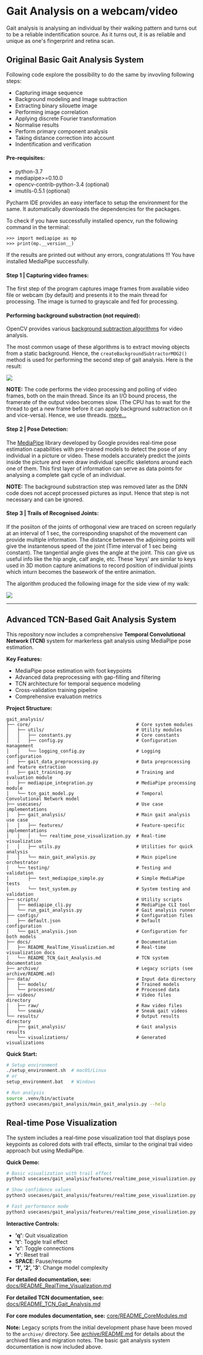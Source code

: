 # Gait Analysis on a webcam/video

Gait analysis is analysing an individual by their walking pattern and turns out to be a reliable indentification source.
As it turns out, it is as reliable and unique as one's fingerprint and retina scan.

## Original Basic Gait Analysis System

Following code explore the possibility to do the same by invovling following steps:

- Capturing image sequence
- Background modeling and Image subtraction
- Extracting binary silouette image
- Performing image correlation
- Applying discrete Fourier transformation
- Normalise results
- Perform primary component analysis
- Taking distance correction into account
- Indentification and verification

#### Pre-requisites:

- python-3.7
- mediapipe>=0.10.0
- opencv-contrib-python-3.4 (optional)
- imutils-0.5.1 (optional)

Pycharm IDE provides an easy interface to setup the environment for the same.
It automatically downloads the dependencies for the packages.

To check if you have successfully installed opencv, run the following command in the terminal:

```
>>> import mediapipe as mp
>>> print(mp.__version__)
```

If the results are printed out without any errors, congratulations !!!
You have installed MediaPipe successfully.

#### Step 1 | Capturing video frames:

The first step of the program captures image frames from available video file or webcam (by default) and presents it to the main thread for processing.
The image is turned to grayscale and fed for processing.

#### Performing background substraction (not required):

OpenCV provides various [background subtraction algorithms](https://opencv-python-tutroals.readthedocs.io/en/latest/py_tutorials/py_video/py_bg_subtraction/py_bg_subtraction.html#background-subtraction) for video analysis.

The most common usage of these algorithms is to extract moving objects from a static background.
Hence, the `createBackgroundSubtractorMOG2()` method is used for performing the second step of gait analysis.
Here is the result:

![](https://github.com/sarweshshah/gait_analysis/blob/master/results/visualizations/background_subtraction.gif)

**NOTE:** The code performs the video processing and polling of video frames, both on the main thread. Since its an I/O bound process, the framerate of the output video becomes slow. (The CPU has to wait for the thread to get a new frame before it can apply background subtraction on it and vice-versa). Hence, we use threads.
[more...](https://www.pyimagesearch.com/2015/12/21/increasing-webcam-fps-with-python-and-opencv/)

#### Step 2 | Pose Detection:

The [MediaPipe](https://mediapipe.dev/) library developed by Google provides real-time pose estimation capabilities with pre-trained models to detect the pose of any individual in a picture or video. These models accurately predict the joints inside the picture and even draw individual specific skeletons around each one of them.
This first layer of information can serve as data points for analysing a complete gait cycle of an individual.

**NOTE:** The background substraction step was removed later as the DNN code does not accept processed pictures as input. Hence that step is not necessary and can be ignored.

#### Step 3 | Trails of Recognised Joints:

If the posiiton of the joints of orthogonal view are traced on screen regularly at an interval of 1 sec, the corresponding snapshot of the movement can provide multiple information.
The distance between the adjoining points will give the instantenous speed of the joint (Time interval of 1 sec being constant).
The tangential angle gives the angle at the joint. This can give us useful info like the hip angle, calf angle, etc.
These 'keys' are similar to keys used in 3D motion capture animations to record position of individual joints which inturn becomes the basework of the entire animation.

The algorithm produced the following image for the side view of my walk:

![](https://github.com/sarweshshah/gait_analysis/blob/master/results/visualizations/pose_trail.gif)

---

## Advanced TCN-Based Gait Analysis System

This repository now includes a comprehensive **Temporal Convolutional Network (TCN)** system for markerless gait analysis using MediaPipe pose estimation.

**Key Features:**

- MediaPipe pose estimation with foot keypoints
- Advanced data preprocessing with gap-filling and filtering
- TCN architecture for temporal sequence modeling
- Cross-validation training pipeline
- Comprehensive evaluation metrics

**Project Structure:**

```
gait_analysis/
├── core/                                       # Core system modules
│   ├── utils/                                  # Utility modules
│   │   ├── constants.py                        # Core constants
│   │   ├── config.py                           # Configuration management
│   │   └── logging_config.py                   # Logging configuration
│   ├── gait_data_preprocessing.py              # Data preprocessing and feature extraction
│   ├── gait_training.py                        # Training and evaluation module
│   ├── mediapipe_integration.py                # MediaPipe processing module
│   └── tcn_gait_model.py                       # Temporal Convolutional Network model
├── usecases/                                   # Use case implementations
│   ├── gait_analysis/                          # Main gait analysis use case
│   │   ├── features/                           # Feature-specific implementations
│   │   │   └── realtime_pose_visualization.py  # Real-time visualization
│   │   ├── utils.py                            # Utilities for quick analysis
│   │   └── main_gait_analysis.py               # Main pipeline orchestrator
│   └── testing/                                # Testing and validation
│       ├── test_mediapipe_simple.py            # Simple MediaPipe tests
│       └── test_system.py                      # System testing and validation
├── scripts/                                    # Utility scripts
│   ├── mediapipe_cli.py                        # MediaPipe CLI tool
│   └── run_gait_analysis.py                    # Gait analysis runner
├── configs/                                    # Configuration files
│   ├── default.json                            # Default configuration
│   └── gait_analysis.json                      # Configuration for both models
├── docs/                                       # Documentation
│   ├── README_RealTime_Visualization.md        # Real-time visualization docs
│   └── README_TCN_Gait_Analysis.md             # TCN system documentation
├── archive/                                    # Legacy scripts (see archive/README.md)
├── data/                                       # Input data directory
│   ├── models/                                 # Trained models
│   └── processed/                              # Processed data
├── videos/                                     # Video files directory
│   ├── raw/                                    # Raw video files
│   └── sneak/                                  # Sneak gait videos
└── results/                                    # Output results directory
    ├── gait_analysis/                          # Gait analysis results
    └── visualizations/                         # Generated visualizations
```

**Quick Start:**

```bash
# Setup environment
./setup_environment.sh  # macOS/Linux
# or
setup_environment.bat   # Windows

# Run analysis
source .venv/bin/activate
python3 usecases/gait_analysis/main_gait_analysis.py --help
```

## Real-time Pose Visualization

The system includes a real-time pose visualization tool that displays pose keypoints as colored dots with trail effects, similar to the original trail video approach but using MediaPipe.

**Quick Demo:**

```bash
# Basic visualization with trail effect
python3 usecases/gait_analysis/features/realtime_pose_visualization.py videos/raw/sarwesh.mp4

# Show confidence values
python3 usecases/gait_analysis/features/realtime_pose_visualization.py videos/raw/sarwesh.mp4 --show-confidence

# Fast performance mode
python3 usecases/gait_analysis/features/realtime_pose_visualization.py videos/raw/sarwesh.mp4 --model-complexity 0 --no-trail
```

**Interactive Controls:**

- **'q'**: Quit visualization
- **'t'**: Toggle trail effect
- **'c'**: Toggle connections
- **'r'**: Reset trail
- **SPACE**: Pause/resume
- **'1', '2', '3'**: Change model complexity

**For detailed documentation, see:** [docs/README_RealTime_Visualization.md](docs/README_RealTime_Visualization.md)

**For detailed TCN documentation, see:** [docs/README_TCN_Gait_Analysis.md](docs/README_TCN_Gait_Analysis.md)

**For core modules documentation, see:** [core/README_CoreModules.md](core/README_CoreModules.md)

**Note:** Legacy scripts from the initial development phase have been moved to the `archive/` directory. See [archive/README.md](archive/README.md) for details about the archived files and migration notes. The basic gait analysis system documentation is now included above.

